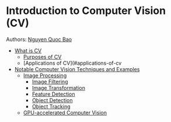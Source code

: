# Introduction to Computer Vision (CV)
Authors: [Nguyen Quoc Bao](https://github.com/bqnguyen94)

* [What is CV](#what-is-cv)
   * [Purposes of CV](#purposes-of-cv)
   * [Applications of CV](#applications-of-cv
* [Notable Computer Vision Techniques and Examples](#notable-computer-vision-techniques)
   * [Image Processing](#image-processing)
      * [Image Filtering](#image-filtering)
      * [Image Transformation](#image-transformation)
      * [Feature Detection](#feature-detection)
      * [Object Detection](#object-detection)
      * [Object Tracking](#object-tracking)
   * [GPU-accelerated Computer Vision](#gpu-accelerated-computer-vision)
